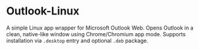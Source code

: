 # Outlook-Linux
 A simple Linux app wrapper for Microsoft Outlook Web.   Opens Outlook in a clean, native-like window using Chrome/Chromium app mode.   Supports installation via `.desktop` entry and optional `.deb` package.
